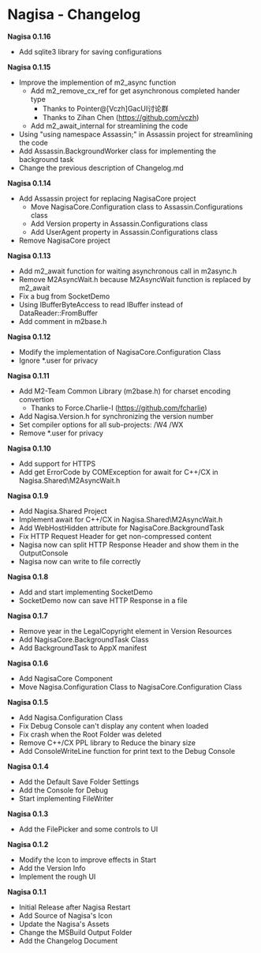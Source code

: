 ﻿# Nagisa - Changelog

**Nagisa 0.1.16**
- Add sqlite3 library for saving configurations

**Nagisa 0.1.15**
- Improve the implemention of m2_async function
  - Add m2_remove_cx_ref for get asynchronous completed hander type 
    - Thanks to Pointer@[Vczh]GacUI讨论群
	- Thanks to Zihan Chen (https://github.com/vczh)
  - Add m2_await_internal for streamlining the code
- Using "using namespace Assassin;" in Assassin project for streamlining the code
- Add Assassin.BackgroundWorker class for implementing the background task
- Change the previous description of Changelog.md

**Nagisa 0.1.14**
- Add Assassin project for replacing NagisaCore project
  - Move NagisaCore.Configuration class to Assassin.Configurations class
  - Add Version property in Assassin.Configurations class
  - Add UserAgent property in Assassin.Configurations class
- Remove NagisaCore project

**Nagisa 0.1.13**
- Add m2_await function for waiting asynchronous call in m2async.h
- Remove M2AsyncWait.h because M2AsyncWait function is replaced by m2_await
- Fix a bug from SocketDemo
- Using IBufferByteAccess to read IBuffer instead of DataReader::FromBuffer
- Add comment in m2base.h

**Nagisa 0.1.12**
- Modify the implementation of NagisaCore.Configuration Class
- Ignore *.user for privacy

**Nagisa 0.1.11**
- Add M2-Team Common Library (m2base.h) for charset encoding convertion
  - Thanks to Force.Charlie-I (https://github.com/fcharlie)
- Add Nagisa.Version.h for synchronizing the version number
- Set compiler options for all sub-projects: /W4 /WX
- Remove *.user for privacy

**Nagisa 0.1.10**
- Add support for HTTPS
- Add get ErrorCode by COMException for await for C++/CX in Nagisa.Shared\M2AsyncWait.h

**Nagisa 0.1.9**
- Add Nagisa.Shared Project
- Implement await for C++/CX in Nagisa.Shared\M2AsyncWait.h
- Add WebHostHidden attribute for NagisaCore.BackgroundTask
- Fix HTTP Request Header for get non-compressed content
- Nagisa now can split HTTP Response Header and show them in the OutputConsole
- Nagisa now can write to file correctly

**Nagisa 0.1.8**
- Add and start implementing SocketDemo
- SocketDemo now can save HTTP Response in a file 

**Nagisa 0.1.7**
- Remove year in the LegalCopyright element in Version Resources
- Add NagisaCore.BackgroundTask Class
- Add BackgroundTask to AppX manifest

**Nagisa 0.1.6**
- Add NagisaCore Component
- Move Nagisa.Configuration Class to NagisaCore.Configuration Class

**Nagisa 0.1.5**
- Add Nagisa.Configuration Class
- Fix Debug Console can't display any content when loaded
- Fix crash when the Root Folder was deleted
- Remove C++/CX PPL library to Reduce the binary size
- Add ConsoleWriteLine function for print text to the Debug Console

**Nagisa 0.1.4**
- Add the Default Save Folder Settings
- Add the Console for Debug
- Start implementing FileWriter

**Nagisa 0.1.3**
- Add the FilePicker and some controls to UI

**Nagisa 0.1.2**
- Modify the Icon to improve effects in Start
- Add the Version Info
- Implement the rough UI

**Nagisa 0.1.1**
- Initial Release after Nagisa Restart
- Add Source of Nagisa's Icon
- Update the Nagisa's Assets
- Change the MSBuild Output Folder
- Add the Changelog Document
